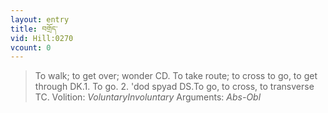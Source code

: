 ```yaml
---
layout: entry
title: བགྲོད་
vid: Hill:0270
vcount: 0
---
```

> To walk; to get over; wonder CD\. To take route; to cross to go, to get through DK\.1\. To go\. 2\. 'dod spyad DS\.To go, to cross, to transverse TC\.
> Volition: _VoluntaryInvoluntary_
> Arguments: _Abs-Obl_


